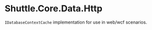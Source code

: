 Shuttle.Core.Data.Http
======================

`IDatabaseContextCache` implementation for use in web/wcf scenarios.

